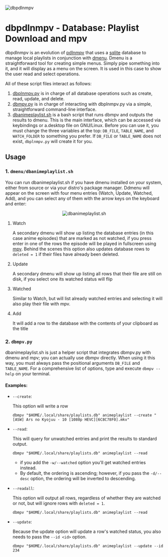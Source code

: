 
![dbpdlnmpv](https://github.com/duartqx/images/blob/main/dbpdlnmpv.png?raw=true "dbpdlnmpv")

# dbpdlnmpv - Database: Playlist Download and mpv

dbpdlnmpv is an evolution of [pdlnmpv](https://github.com/duartqx/pdlnlink/blob/main/pdlnmpv) that uses a [sqlite](https://docs.python.org/3/library/sqlite3.html) database to manage local playlists in conjunction with [dmenu](https://tools.suckless.org/dmenu/). Dmenu is a straightforward tool for creating simple menus. Simply pipe something into it, and it will display as a menu on the screen. It is used in this case to show the user read and select operations.

All of these script files interact as follows:

 1. [dbplnmpv.py](https://github.com/duartqx/dbplnmpv/blob/main/dbplmpv.py) is in charge of all database operations such as create, read, update, and delete.
 2. [dbmpv.py](https://github.com/duartqx/dbplnmpv/blob/main/dbmpv.py) is in charge of interacting with dbplnmpv.py via a simple, straightforward command-line interface.
 3. [dbanimeplaylist.sh](https://github.com/duartqx/dbplnmpv/blob/main/dbanimeplaylist.sh) is a bash script that runs dbmpv and outputs the results to dmenu. This is the main interface, which can be accessed via keybindings or a.desktop file on GNU/Linux. Before you can use it, you must change the three variables at the top: `DB_FILE`, `TABLE_NAME`, and `WATCH_FOLDER` to something you prefer. If `DB_FILE` or `TABLE_NAME` does not exist, `dbplnmpv.py` will create it for you.

 ## Usage

 ### 1. `dmenu/dbanimeplaylist.sh`

You can run dbanimeplaylist.sh if you have dmenu installed on your system, either from source or via your distro's package manager. Ddmenu will appear on the screen with four menu entries (Watch, Update, Watched, Add), and you can select any of them with the arrow keys on the keyboard and enter:

<p align="center">
      <img src="https://github.com/duartqx/images/blob/main/dbanimeplaylistsh.png?raw=true" alt="dbanimeplaylist.sh" />
</p>

 1. Watch

	 A secondary dmenu will show up listing the database entries (in this case anime episodes) that are marked as not watched, if you press enter in one of the rows the episode will be played in fullscreen using [mpv](https://mpv.io/). Behind the scenes this option also updates database rows to `deleted = 1` if their files have already been deleted.

 2. Update

	 A secondary dmenu will show up listing all rows that their file are still on disk, if you select one its watched status will flip

 3. Watched

	 Similar to Watch, but will list already watched entries and selecting it will also play their file with mpv.
 4. Add

	 It will add a row to the database with the contents of your clipboard as the title

 ### 2. `dbmpv.py`

dbanimeplaylist.sh is just a helper script that integrates dbmpv.py with dmenu and mpv; you can actually use dbmpv directly. When using it this way, you must always pass the positional arguments `DB_FILE` and `TABLE_NAME`.
For a comprehensive list of options, type and execute `dbmpv --help` on your terminal.

#### Examples:

- `--create`:

     This option will write a row
	 
      dbmpv "$HOME/.local/share/playlists.db" animeplaylist --create "[ASW] Ars no Kyojuu - 10 [1080p HEVC][6C8C78F0].mkv"

 - 	`--read`:

       This will query for unwatched entries and print the results to standard output.
	 
	    dbmpv "$HOME/.local/share/playlists.db" animeplaylist --read

	 - if you add the `-w/--watched` option you'll get watched entries instead.
	 - By default, the ordering is ascending; however, if you pass the `-d/--desc` option, the ordering will be inverted to descending.

 - `--readall`:

      This option will output all rows, regardless of whether they are watched or not, but will ignore rows with `deleted = 1`.
	 
	   dbmpv "$HOME/.local/share/playlists.db" animeplaylist --read

 - `--update`:

	 Because the update option will update a row's watched status, you also needs to pass the `--id <id>` option.
		 
	   dbmpv "$HOME/.local/share/playlists.db" animeplaylist --update --id 234

